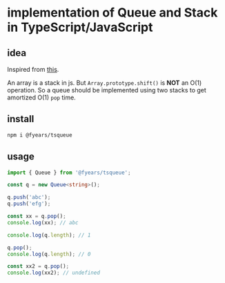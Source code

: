 # implementation of Queue and Stack in TypeScript/JavaScript

## idea

Inspired from [this](https://stackoverflow.com/questions/1590247/how-do-you-implement-a-stack-and-a-queue-in-javascript).

An array is a stack in js. But `Array.prototype.shift()` is **NOT** an O(1) operation. So a queue should be implemented using two stacks to get amortized O(1) `pop` time.

## install

```bash
npm i @fyears/tsqueue
```

## usage

```typescript
import { Queue } from '@fyears/tsqueue';

const q = new Queue<string>();

q.push('abc');
q.push('efg');

const xx = q.pop();
console.log(xx); // abc

console.log(q.length); // 1

q.pop();
console.log(q.length); // 0

const xx2 = q.pop();
console.log(xx2); // undefined
```
